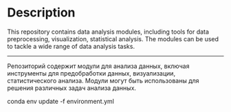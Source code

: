 # Description  
This repository contains data analysis modules, including tools for data preprocessing, visualization, statistical analysis. The modules can be used to tackle a wide range of data analysis tasks.
***
Репозиторий содержит модули для анализа данных, включая инструменты для предобработки данных, визуализации, статистического анализа. Модули могут быть использованы для решения различных задач анализа данных.

conda env update -f environment.yml
 
